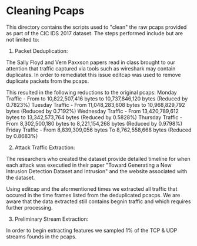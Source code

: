 # Cleaning Pcaps 
This directory contains the scripts used to "clean" the raw pcaps provided as part of the CIC IDS 2017 dataset.
The steps performed include but are not limited to:

1. Packet Deduplication:

The Sally Floyd and Vern Paxxson papers read in class brought to our attention that traffic captured via tools such as wireshark may contain duplicates. 
In order to remediatet this issue editcap was used to remove duplicate packets from the pcaps.

This resulted in the following reductions to the original pcaps:
Monday Traffic - From to 10,822,507,416 bytes to 10,737,846,120 bytes (Reduced by 0.7823%)
Tuesday Traffic - From 11,048,283,608 bytes to 10,968,829,792 bytes (Reduced by 0.7192%)
Wednesday Traffic - From 13,420,789,612 bytes to 13,342,573,764 bytes (Reduced by 0.5828%)
Thursday Traffic - From 8,302,500,180 bytes to 8,221,154,268 bytes (Reduced by 0.9798%)
Friday Traffic - From 8,839,309,056 bytes To 8,762,558,668 bytes (Reduced by 0.8683%)

2. Attack Traffic Extraction: 

The researchers who created the dataset provide detailed timeline for when each attack was executied in their paper "Toward Generating a New Intrusion Detection Dataset and Intrusion" and the website associated with the dataset.

Using editcap and the aformentioned times we extracted all traffic that occured in the time frames listed from the deduplicated pcacps. 
We are aware that the data extracted still contains begnin traffic and which requires further processing.

3. Preliminary Stream Extraction:

In order to begin extracting features we sampled 1% of the TCP & UDP streams founds in the pcaps.